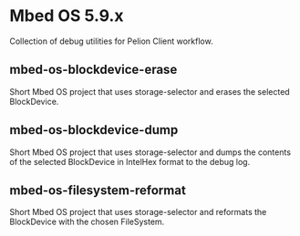 # Mbed OS 5.9.x

Collection of debug utilities for Pelion Client workflow.

## mbed-os-blockdevice-erase

Short Mbed OS project that uses storage-selector and erases the selected BlockDevice.

## mbed-os-blockdevice-dump

Short Mbed OS project that uses storage-selector and dumps the contents of the selected BlockDevice in IntelHex format to the debug log.

## mbed-os-filesystem-reformat

Short Mbed OS project that uses storage-selector and reformats the BlockDevice with the chosen FileSystem.
